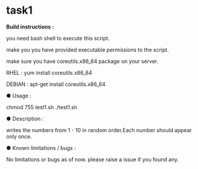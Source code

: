 # task1
**Build instructions :**

you need bash shell to execute this script.

make you you have provided executable permissions to the script.

make sure you have coreutils.x86_64 package on your server.

RHEL :
yum install coreutils.x86_64

DEBIAN :
apt-get install coreutils.x86_64

● Usage :

chmod 755 test1.sh
./test1.sh

● Description :

writes the numbers from 1 - 10 in random order.Each number should appear only once.

● Known limitations / bugs :

No limitations  or bugs as of now. please raise a issue if you found any.
